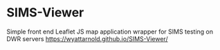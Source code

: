 # SIMS-Viewer
Simple front end Leaflet JS map application wrapper for SIMS testing on DWR servers
https://wyattarnold.github.io/SIMS-Viewer/
